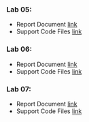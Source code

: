 ### Lab 05:
- Report Document [link](https://www.youtube.com/watch?v=dQw4w9WgXcQ)
- Support Code Files [link](https://www.youtube.com/watch?v=dQw4w9WgXcQ)

### Lab 06:
- Report Document [link](https://www.youtube.com/watch?v=dQw4w9WgXcQ)
- Support Code Files [link](https://www.youtube.com/watch?v=dQw4w9WgXcQ)

### Lab 07:
- Report Document [link](https://www.youtube.com/watch?v=dQw4w9WgXcQ)
- Support Code Files [link](https://www.youtube.com/watch?v=dQw4w9WgXcQ)

